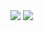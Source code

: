 <div style="display: inline"><img src = "https://media.giphy.com/media/Txun6ahh9auWs/giphy.gif"> <img src="https://media.giphy.com/media/z5Rwj7izcMc3S/giphy.gif"></div>
